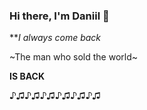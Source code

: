 ### Hi there, I'm Daniil 👋

***I always come back*

~The man who sold the world~

**IS BACK**

♪♫♪♫♪♫♪♫♪♫♪♫
